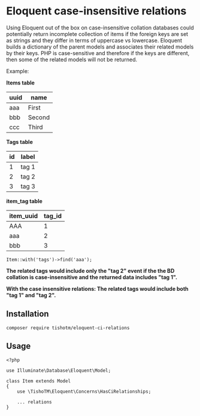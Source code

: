 # Eloquent case-insensitive relations

Using Eloquent out of the box on case-insensitive collation databases could potentially return incomplete collection of items
if the foreign keys are set as strings and they differ in terms of uppercase vs lowercase.
Eloquent builds a dictionary of the parent models and associates their related models by their keys.
PHP is case-sensitive and therefore if the keys are different, then some of the related models will not be returned.

Example:

**Items table**

| uuid | name |
| --- | --- |
| aaa | First |
| bbb | Second |
| ccc | Third |

**Tags table**

| id | label |
| --- | --- |
| 1 | tag 1 |
| 2 | tag 2 |
| 3 | tag 3 |

**item_tag table**

| item_uuid | tag_id |
| --- | --- |
| AAA | 1 |
| aaa | 2 |
| bbb | 3 |

`Item::with('tags')->find('aaa');`

**The related tags would include only the "tag 2" event if the the BD collation is case-insensitive and the returned data includes "tag 1".**

**With the case insensitive relations: The related tags would include both "tag 1" and "tag 2".**

## Installation

`composer require tishotm/eloquent-ci-relations`

## Usage

```
<?php

use Illuminate\Database\Eloquent\Model;

class Item extends Model
{
    use \TishoTM\Eloquent\Concerns\HasCiRelationships;

    ... relations
}
```
